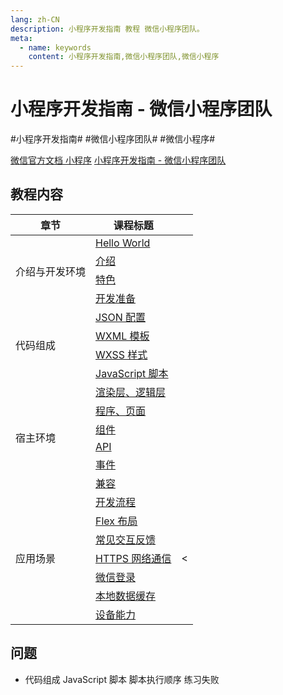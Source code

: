 ```yaml
---
lang: zh-CN
description: 小程序开发指南 教程 微信小程序团队。
meta:
  - name: keywords
    content: 小程序开发指南,微信小程序团队,微信小程序
---
```


# 小程序开发指南 - 微信小程序团队

\#小程序开发指南#
\#微信小程序团队#
\#微信小程序#

[微信官方文档 小程序](https://developers.weixin.qq.com/miniprogram/dev/framework/)
[小程序开发指南 - 微信小程序团队](https://developers.weixin.qq.com/ebook?action=get_post_info&docid=0008aeea9a8978ab0086a685851c0a)

## 教程内容

<table class="course-table">
<thead>
  <tr><th>章节</th><th>课程标题</th><th></th></tr>
</thead>
<tbody>
  <tr><td rowspan="4">介绍与开发环境</td><td><a href="./introduction/hello-world">Hello World</a></td><td><vp-icon name="checkbox-selected" /></td></tr>
    <tr><td><a href="./introduction/introduction">介绍</a></td><td><vp-icon name="checkbox-selected" /></td></tr>
    <tr><td><a href="./introduction/feature">特色</a></td><td><vp-icon name="checkbox-selected" /></td></tr>
    <tr><td><a href="./introduction/preparation">开发准备</a></td><td><vp-icon name="checkbox-selected" /></td></tr>
  <tr><td rowspan="4">代码组成</td><td><a href="./composition/json">JSON 配置</a></td><td><vp-icon name="checkbox-selected" /></td></tr>
    <tr><td><a href="./composition/wxml">WXML 模板</a></td><td><vp-icon name="checkbox-selected" /></td></tr>
    <tr><td><a href="./composition/wxss">WXSS 样式</a></td><td><vp-icon name="checkbox-selected" /></td></tr>
    <tr><td><a href="./composition/js">JavaScript 脚本</a></td><td><vp-icon name="checkbox-selected" /></td></tr>
  <tr><td rowspan="6">宿主环境</td><td><a href="./environment/render-logic">渲染层、逻辑层</a></td><td><vp-icon name="checkbox-selected" /></td></tr>
   <tr><td><a href="./environment/program-view">程序、页面</a></td><td><vp-icon name="checkbox-selected" /></td></tr>
   <tr><td><a href="./environment/component">组件</a></td><td><vp-icon name="checkbox-selected" /></td></tr>
   <tr><td><a href="./environment/api">API</a></td><td><vp-icon name="checkbox-selected" /></td></tr>
   <tr><td><a href="./environment/event">事件</a></td><td><vp-icon name="checkbox-selected" /></td></tr>
   <tr><td><a href="./environment/compatibility">兼容</a></td><td><vp-icon name="checkbox-selected" /></td></tr>
  <tr><td rowspan="7">应用场景</td><td><a href="./scene/flow">开发流程</a></td><td><vp-icon name="checkbox-selected" /></td></tr>
   <tr><td><a href="./scene/flex">Flex 布局</a></td><td><vp-icon name="checkbox-selected" /></td></tr>
   <tr><td><a href="./scene/interaction">常见交互反馈</a></td><td><vp-icon name="checkbox-selected" /></td></tr>
   <tr><td><a href="./scene/https">HTTPS 网络通信</a></td><td><vp-icon name="checkbox-selected" /><</td></tr>
   <tr><td><a href="./scene/">微信登录</a></td><td></td></tr>
   <tr><td><a href="./scene/">本地数据缓存</a></td><td></td></tr>
   <tr><td><a href="./scene/">设备能力</a></td><td></td></tr>
</tbody>
</table>

## 问题

* 代码组成 JavaScript 脚本 脚本执行顺序 练习失败

